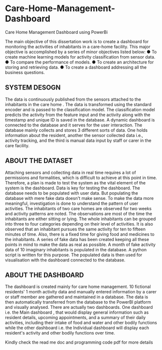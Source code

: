 # Care-Home-Management-Dashboard
Care Home Management Dashboard using PowerBi

The main objective of this dissertation work is to create a dashboard for monitoring the activities of inhabitants in a care-home facility. This major objective is accomplished by a series of minor objectives listed below:
● To create machine learning models for activity classification from sensor data.
● To compare the performance of models.
● To create an architecture for storing and retrieving data.
● To create a dashboard addressing all the business questions.

## SYSTEM DESOGN

The data is continuously published from the sensors attached to the inhabitants in the care home . The data is transformed using the standard encoder and is passed to the classification model. The classification model predicts the activity from the feature input and the activity along with the timestamp and unique ID is saved in the database. A dynamic dashboard is connected to the database and it serves for the user interaction. The database mainly collects and stores 3 different sorts of data. One holds information about the resident, another the sensor collected data i.e., activity tracking, and the third is manual data input by staff or carer in the care facility.

## ABOUT THE DATASET
Attaching sensors and collecting data in real time requires a lot of permissions and formalities, which is difficult to achieve at this point in time. Therefore, a plan is made to test the system as the vital element of the system is the dashboard. Data is key for testing the dashboard. The database needs to be populated with user data. But populating the database with mere fake data doesn't make sense. To make the data more meaningful, investigation is done to understand the pattern of user activities. The inhabitants of two care homes are observed for two weeks and activity patterns are noted. The observations are most of the time the inhabitants are either sitting or lying. The whole inhabitants can be grouped into three to four categories depending on their level of activities. It is also observed that an inhabitant pursues the same activity for ten to fifteen minutes of time. Also, there is a fixed time for giving food and medicines to the inhabitants. A series of fake data has been created keeping all these points in mind to make the data as real as possible. A month of fake activity data of 10 imaginary inhabitants is populated in the database. A python script is written for this purpose. The populated data is then used for visualisation with the dashboard connected to the database.

## ABOUT THE DASHBOARD
The dashboard is created mainly for care home management. 10 fictional residents' 1 month activity data and manually entered information by a carer or staff member are gathered and maintained in a database. The data is then automatically transferred from the database to the PowerBI platform and visually analysed. There are actually two dashboards. One dashboard i.e. the Main dashboard , that would display general information such as resident details, upcoming appointments, and a summary of their daily activities, including their intake of food and water and other bodily functions while the other dashboard i.e. the Individual dashboard  will display each resident's activity and other bodily functions over time.

Kindly check the read me doc and programming code pdf for more details
